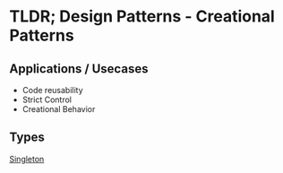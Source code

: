 # TLDR; Design Patterns - Creational Patterns

## Applications / Usecases

- Code reusability
- Strict Control
- Creational Behavior

## Types

[Singleton](/creational-patterns/singleton/README.md)
